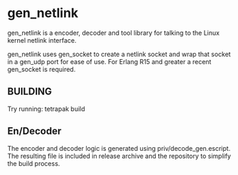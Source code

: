 gen_netlink
===========

gen_netlink is a encoder, decoder and tool library for talking to the
Linux kernel netlink interface.

gen_netlink uses gen_socket to create a netlink socket and wrap that
socket in a gen_udp port for ease of use. For Erlang R15 and greater
a recent gen_socket is required.

BUILDING
--------
Try running: tetrapak build


En/Decoder
----------

The encoder and decoder logic is generated using priv/decode_gen.escript.
The resulting file is included in release archive and the repository to
simplify the build process.
